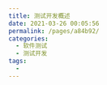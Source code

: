 ```yaml
---
title: 测试开发概述
date: 2021-03-26 00:05:56
permalink: /pages/a84b92/
categories:
  - 软件测试
  - 测试开发
tags:
  - 
---
```

